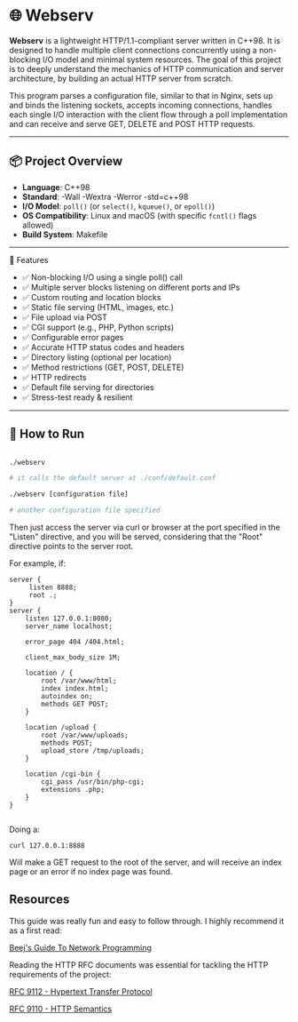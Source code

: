 # 🌐 Webserv

**Webserv** is a lightweight HTTP/1.1-compliant server written in C++98. It is designed to handle multiple client connections concurrently using a non-blocking I/O model and minimal system resources. The goal of this project is to deeply understand the mechanics of HTTP communication and server architecture, by building an actual HTTP server from scratch.

This program parses a configuration file, similar to that in Nginx, sets up and binds the listening sockets, accepts incoming connections, handles each single I/O interaction with the client flow through a poll implementation and can receive and serve GET, DELETE and POST HTTP requests.

---

## 📦 Project Overview

- **Language**: C++98
- **Standard**: -Wall -Wextra -Werror -std=c++98
- **I/O Model**: `poll()` (or `select()`, `kqueue()`, or `epoll()`)
- **OS Compatibility**: Linux and macOS (with specific `fcntl()` flags allowed)
- **Build System**: Makefile

---
🔧 Features
- ✅ Non-blocking I/O using a single poll() call
- ✅ Multiple server blocks listening on different ports and IPs
- ✅ Custom routing and location blocks
- ✅ Static file serving (HTML, images, etc.)
- ✅ File upload via POST
- ✅ CGI support (e.g., PHP, Python scripts)
- ✅ Configurable error pages
- ✅ Accurate HTTP status codes and headers
- ✅ Directory listing (optional per location)
- ✅ Method restrictions (GET, POST, DELETE)
- ✅ HTTP redirects
- ✅ Default file serving for directories
- ✅ Stress-test ready & resilient

---
## 🏁 How to Run

```bash

./webserv

# it calls the default server at ./conf/default.conf

./webserv [configuration file]

# another configuration file specified
```
Then just access the server via curl or browser at the port specified in the "Listen" directive, and you will be served, considering that the "Root" directive points to the server root.

For example, if:

```
server {
     listen 8888;
     root .;
}
server {
    listen 127.0.0.1:8080;
    server_name localhost;

    error_page 404 /404.html;

    client_max_body_size 1M;

    location / {
        root /var/www/html;
        index index.html;
        autoindex on;
        methods GET POST;
    }

    location /upload {
        root /var/www/uploads;
        methods POST;
        upload_store /tmp/uploads;
    }

    location /cgi-bin {
        cgi_pass /usr/bin/php-cgi;
        extensions .php;
    }
}


```

Doing a:
```
curl 127.0.0.1:8888
```
Will make a GET request to the root of the server, and will receive an index page or an error if no index page was found.

## Resources

This guide was really fun and easy to follow through. I highly recommend it as a first read:

[Beej's Guide To Network Programming](https://beej.us/guide/bgnet/html/split/)

Reading the HTTP RFC documents was essential for tackling the HTTP requirements of the project:

[RFC 9112 - Hypertext Transfer Protocol](https://datatracker.ietf.org/doc/html/rfc9112)

[RFC 9110 - HTTP Semantics](https://datatracker.ietf.org/doc/html/rfc9110)

